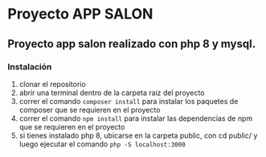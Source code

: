 # Proyecto APP SALON

## Proyecto app salon realizado con php 8 y mysql.

### Instalación
1. clonar el repositorio
2. abrir una terminal dentro de la carpeta raiz del proyecto
3. correr el comando `composer install` para instalar los paquetes de composer que se requieren en el proyecto
4. correr el comando `npm install` para instalar las dependencias de npm que se requieren en el proyecto
5. si tienes instalado php 8, ubicarse en la carpeta public, con cd public/ y luego ejecutar el comando `php -S localhost:3000`

